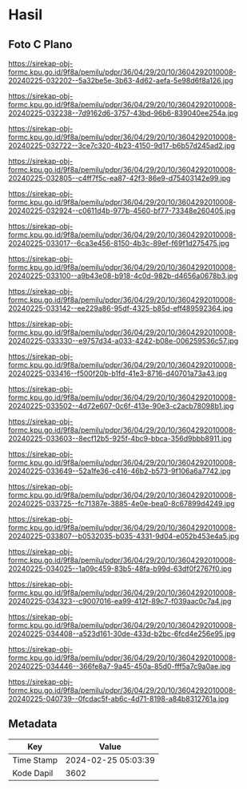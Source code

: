 # Hasil

## Foto C Plano

https://sirekap-obj-formc.kpu.go.id/9f8a/pemilu/pdpr/36/04/29/20/10/3604292010008-20240225-032202--5a32be5e-3b63-4d62-aefa-5e98d6f8a126.jpg

https://sirekap-obj-formc.kpu.go.id/9f8a/pemilu/pdpr/36/04/29/20/10/3604292010008-20240225-032238--7d9162d6-3757-43bd-96b6-839040ee254a.jpg

https://sirekap-obj-formc.kpu.go.id/9f8a/pemilu/pdpr/36/04/29/20/10/3604292010008-20240225-032722--3ce7c320-4b23-4150-9d17-b6b57d245ad2.jpg

https://sirekap-obj-formc.kpu.go.id/9f8a/pemilu/pdpr/36/04/29/20/10/3604292010008-20240225-032805--c4ff7f5c-ea87-42f3-86e9-d75403142e99.jpg

https://sirekap-obj-formc.kpu.go.id/9f8a/pemilu/pdpr/36/04/29/20/10/3604292010008-20240225-032924--c0611d4b-977b-4560-bf77-73348e260405.jpg

https://sirekap-obj-formc.kpu.go.id/9f8a/pemilu/pdpr/36/04/29/20/10/3604292010008-20240225-033017--6ca3e456-8150-4b3c-89ef-f69f1d275475.jpg

https://sirekap-obj-formc.kpu.go.id/9f8a/pemilu/pdpr/36/04/29/20/10/3604292010008-20240225-033100--a9b43e08-b918-4c0d-982b-d4656a0678b3.jpg

https://sirekap-obj-formc.kpu.go.id/9f8a/pemilu/pdpr/36/04/29/20/10/3604292010008-20240225-033142--ee229a86-95df-4325-b85d-eff489592364.jpg

https://sirekap-obj-formc.kpu.go.id/9f8a/pemilu/pdpr/36/04/29/20/10/3604292010008-20240225-033330--e9757d34-a033-4242-b08e-006259536c57.jpg

https://sirekap-obj-formc.kpu.go.id/9f8a/pemilu/pdpr/36/04/29/20/10/3604292010008-20240225-033416--f500f20b-b1fd-41e3-8716-d40701a73a43.jpg

https://sirekap-obj-formc.kpu.go.id/9f8a/pemilu/pdpr/36/04/29/20/10/3604292010008-20240225-033502--4d72e607-0c6f-413e-90e3-c2acb78098b1.jpg

https://sirekap-obj-formc.kpu.go.id/9f8a/pemilu/pdpr/36/04/29/20/10/3604292010008-20240225-033603--8ecf12b5-925f-4bc9-bbca-356d9bbb8911.jpg

https://sirekap-obj-formc.kpu.go.id/9f8a/pemilu/pdpr/36/04/29/20/10/3604292010008-20240225-033649--52a1fe36-c416-46b2-b573-9f106a6a7742.jpg

https://sirekap-obj-formc.kpu.go.id/9f8a/pemilu/pdpr/36/04/29/20/10/3604292010008-20240225-033725--fc71387e-3885-4e0e-bea0-8c67899d4249.jpg

https://sirekap-obj-formc.kpu.go.id/9f8a/pemilu/pdpr/36/04/29/20/10/3604292010008-20240225-033807--b0532035-b035-4331-9d04-e052b453e4a5.jpg

https://sirekap-obj-formc.kpu.go.id/9f8a/pemilu/pdpr/36/04/29/20/10/3604292010008-20240225-034025--1a09c459-83b5-48fa-b99d-63df0f2767f0.jpg

https://sirekap-obj-formc.kpu.go.id/9f8a/pemilu/pdpr/36/04/29/20/10/3604292010008-20240225-034323--c9007016-ea99-412f-89c7-f039aac0c7a4.jpg

https://sirekap-obj-formc.kpu.go.id/9f8a/pemilu/pdpr/36/04/29/20/10/3604292010008-20240225-034408--a523d161-30de-433d-b2bc-6fcd4e256e95.jpg

https://sirekap-obj-formc.kpu.go.id/9f8a/pemilu/pdpr/36/04/29/20/10/3604292010008-20240225-034446--366fe8a7-9a45-450a-85d0-fff5a7c9a0ae.jpg

https://sirekap-obj-formc.kpu.go.id/9f8a/pemilu/pdpr/36/04/29/20/10/3604292010008-20240225-040739--0fcdac5f-ab6c-4d71-8198-a84b8312761a.jpg


## Metadata

| Key        | Value               |
| ---------- | ------------------- |
| Time Stamp | 2024-02-25 05:03:39 |
| Kode Dapil | 3602                |



